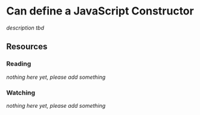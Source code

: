 # Can define a JavaScript Constructor
_description tbd_
## Resources
### Reading
_nothing here yet, please add something_
### Watching
_nothing here yet, please add something_
